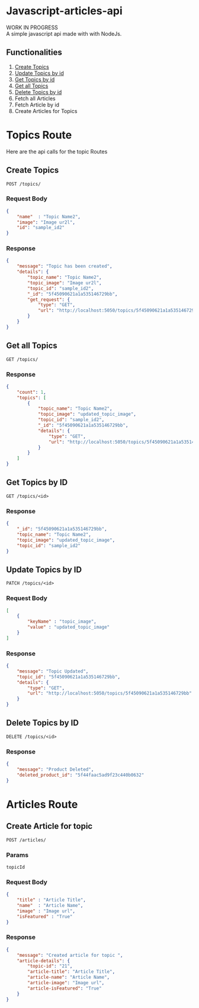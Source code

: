 # Javascript-articles-api
WORK IN PROGRESS\
A simple javascript api made with with NodeJs.

## Functionalities
1. [Create Topics](#create-topics)
2. [Update Topics by id](#update-topics-by-id)
3. [Get Topics by id](#get-topics-by-id)
4. [Get all Topics](#get-all-topics)
5. [Delete Topics by id](#delete-topics-by-id)
6. Fetch all Articles
7. Fetch Article by id
8. Create Articles for Topics


# Topics Route
Here are the api calls for the topic Routes

## Create Topics
`POST /topics/`

### Request Body
```json
{
    "name"  : "Topic Name2",
    "image": "Image ur2l",
    "id": "sample_id2"
}
```
### Response
```json
{
    "message": "Topic has been created",
    "details": {
        "topic_name": "Topic Name2",
        "topic_image": "Image ur2l",
        "topic_id": "sample_id2",
        "_id": "5f45090621a1a535146729bb",
        "get_request": {
            "type": "GET",
            "url": "http://localhost:5050/topics/5f45090621a1a535146729bb"
        }
    }
}
```

## Get all Topics
`GET /topics/`

### Response
```json
{
    "count": 1,
    "topics": [
        {
            "topic_name": "Topic Name2",
            "topic_image": "updated_topic_image",
            "topic_id": "sample_id2",
            "_id": "5f45090621a1a535146729bb",
            "details": {
                "type": "GET",
                "url": "http://localhost:5050/topics/5f45090621a1a535146729bb"
            }
        }
    ]
}
```

## Get Topics by ID
`GET /topics/<id>`

### Response
```json
{
    "_id": "5f45090621a1a535146729bb",
    "topic_name": "Topic Name2",
    "topic_image": "updated_topic_image",
    "topic_id": "sample_id2"
}
```

## Update Topics by ID
`PATCH /topics/<id>`

### Request Body
```json
[
    {
        "keyName" : "topic_image",
        "value" : "updated_topic_image"
    }
]
```

### Response
```json
{
    "message": "Topic Updated",
    "topic_id": "5f45090621a1a535146729bb",
    "details": {
        "type": "GET",
        "url": "http://localhost:5050/topics/5f45090621a1a535146729bb"
    }
}
```

## Delete Topics by ID
`DELETE /topics/<id>`

### Response
```json
{
    "message": "Product Deleted",
    "deleted_product_id": "5f44faac5ad9f23c440b0632"
}
```



# Articles Route
## Create Article for topic
`POST /articles/`

### Params
`topicId`

### Request Body
```json
{
    "title" : "Article Title",  
    "name"  : "Article Name",
    "image" : "Image url",
    "isFeatured" : "True"
}
```

### Response
```json
{
    "message": "Created article for topic ",
    "article-details": {
        "topic-id": "21",
        "article-title": "Article Title",
        "article-name": "Article Name",
        "article-image": "Image url",
        "article-isFeatured": "True"
    }
}
```

